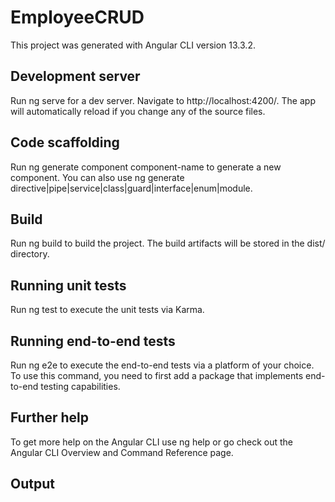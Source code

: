 
# EmployeeCRUD

This project was generated with Angular CLI version 13.3.2.
## Development server

Run ng serve for a dev server. Navigate to http://localhost:4200/. The app will automatically reload if you change any of the source files.
## Code scaffolding
Run ng generate component component-name to generate a new component. You can also use ng generate directive|pipe|service|class|guard|interface|enum|module.
## Build

Run ng build to build the project. The build artifacts will be stored in the dist/ directory.
## Running unit tests

Run ng test to execute the unit tests via Karma.
## Running end-to-end tests

Run ng e2e to execute the end-to-end tests via a platform of your choice. To use this command, you need to first add a package that implements end-to-end testing capabilities.
## Further help

To get more help on the Angular CLI use ng help or go check out the Angular CLI Overview and Command Reference page.
## Output
